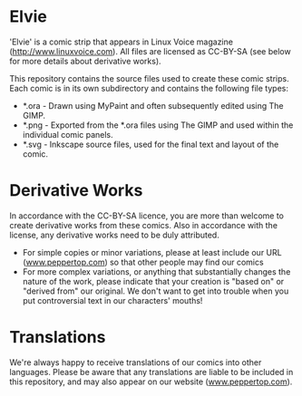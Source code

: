Elvie
=====

'Elvie' is a comic strip that appears in Linux Voice magazine (http://www.linuxvoice.com). All files are licensed as CC-BY-SA (see below for more details about derivative works).

This repository contains the source files used to create these comic strips. Each comic is in its own subdirectory and contains the following file types:

* *.ora - Drawn using MyPaint and often subsequently edited using The GIMP.
* *.png - Exported from the *.ora files using The GIMP and used within the individual comic panels.
* *.svg - Inkscape source files, used for the final text and layout of the comic.



Derivative Works
================

In accordance with the CC-BY-SA licence, you are more than welcome to create derivative works from these comics. Also in accordance with the license, any derivative works need to be duly attributed.

* For simple copies or minor variations, please at least include our URL (www.peppertop.com) so that other people may find our comics
* For more complex variations, or anything that substantially changes the nature of the work, please indicate that your creation is "based on" or "derived from" our original. We don't want to get into trouble when you put controversial text in our characters' mouths!


Translations
============

We're always happy to receive translations of our comics into other languages. Please be aware that any translations are liable to be included in this repository, and may also appear on our website (www.peppertop.com).
